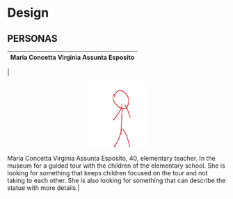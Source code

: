 # Design

## PERSONAS

|Maria Concetta Virginia Assunta Esposito|
|:-:| 
|
<p align="center">
<img width="150" height="150" src="prova.jpg">
</p>
 Maria Concetta Virginia Assunta Esposito, 40, elementary teacher. In the museum for a guided tour with the children of the elementary school. She is looking for something that keeps children focused on the tour and not taking to each other. She is also looking for something that can describe the statue with more details.|

